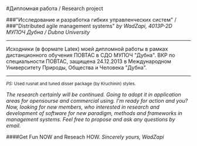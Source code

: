#Дипломная работа / Research project 

###"Исследование и разработка гибких управленческих систем" /
###"Distributed agile management systems"
_by WadZapi, 4013P-2D_
_МУПОЧ Дубна / Dubna University_
- - - 
Исходники (в формате Latex) моей дипломной работы в рамках дистанционного обучения ПОВТАС в СДО МУПОЧ "Дубна".
ВКР по специальности ПОВТАС, защищена 24.12.2013 в Международном Университету Природы, Общества и Человека &quot;Дубна&quot;.


- - -
<sub> _PS:_ Used rusnat and tuned disser package (by Kruchinin) styles.</sub>

_The research certainly will be continued. Going to adopt it in application areas for opensourse and commercial using._
_I'm ready for action and you? Now, looking for new members, who interested in research and development of software for new paradigm, methods and frameworks in management systems._
_Feel free to propose and ask any questions by email._ 

####Get Fun NOW and Reseach HOW.
_Sincerely yours, WadZapi_
